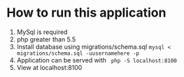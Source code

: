 # How to run this application
1. MySql is required
1. php greater than 5.5
1. Install database using migrations/schema.sql `mysql < migrations/schema.sql -uusernamehere -p`
1. Application can be served with ` php -S localhost:8100`
1. View at localhost:8100
